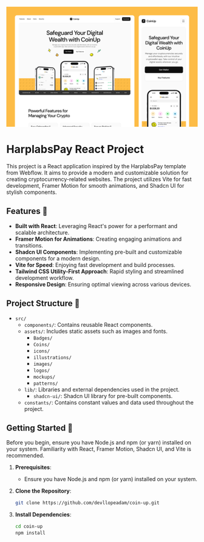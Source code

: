 ![Rest Countries](./src/assets/screenshots/screenShot1.jpeg)

# HarplabsPay React Project

This project is a React application inspired by the HarplabsPay template from Webflow. It aims to provide a modern and customizable solution for creating cryptocurrency-related websites. The project utilizes Vite for fast development, Framer Motion for smooth animations, and Shadcn UI for stylish components.

## Features 🎉

- **Built with React**: Leveraging React's power for a performant and scalable architecture.
- **Framer Motion for Animations**: Creating engaging animations and transitions.
- **Shadcn UI Components**: Implementing pre-built and customizable components for a modern design.
- **Vite for Speed**: Enjoying fast development and build processes.
- **Tailwind CSS Utility-First Approach**: Rapid styling and streamlined development workflow.
- **Responsive Design**: Ensuring optimal viewing across various devices.

## Project Structure 📁

- `src/`
  - `components/`: Contains reusable React components.
  - `assets/`: Includes static assets such as images and fonts.
    - `Badges/`
    - `Coins/`
    - `icons/`
    - `illustrations/`
    - `images/`
    - `logos/`
    - `mockups/`
    - `patterns/`
  - `lib/`: Libraries and external dependencies used in the project.
    - `shadcn-ui/`: Shadcn UI library for pre-built components.
  - `constants/`: Contains constant values and data used throughout the project.

## Getting Started 🚀

Before you begin, ensure you have Node.js and npm (or yarn) installed on your system. Familiarity with React, Framer Motion, Shadcn UI, and Vite is recommended.

1. **Prerequisites**:

   - Ensure you have Node.js and npm (or yarn) installed on your system.

2. **Clone the Repository**:

   ```bash
   git clone https://github.com/devllopeadam/coin-up.git
   ```

3. **Install Dependencies**:
   ```bash
   cd coin-up
   npm install
   ```
